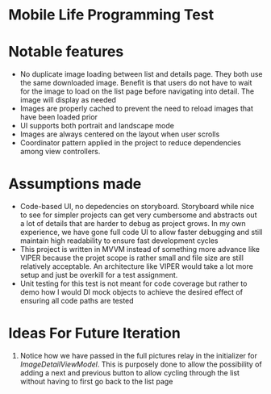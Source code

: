 # Mobile Life Programming Test

# Notable features
- No duplicate image loading between list and details page. They both use the same downloaded image. Benefit is that users do not have to wait for the image to load on the list page before navigating into detail. The image will display as needed
- Images are properly cached to prevent the need to reload images that have been loaded prior
- UI supports both portrait and landscape mode
- Images are always centered on the layout when user scrolls 
- Coordinator pattern applied in the project to reduce dependencies among view controllers.

# Assumptions made
- Code-based UI, no depedencies on storyboard. Storyboard while nice to see for simpler projects can get very cumbersome and abstracts out a lot of details that are harder to debug as project grows. In my own experience, we have gone full code UI to allow faster debugging and still maintain high readability to ensure fast development cycles
- This project is written in MVVM instead of something more advance like VIPER because the projet scope is rather small and file size are still relatively acceptable. An architecture like VIPER would take a lot more setup and just be overkill for a test assignment. 
- Unit testing for this test is not meant for code coverage but rather to demo how I would DI mock objects to achieve the desired effect of ensuring all code paths are tested

# Ideas For Future Iteration
1. Notice how we have passed in the full pictures relay in the initializer for *ImageDetailViewModel*. This is purposely done to allow the possibility of adding a next and previous button to allow cycling through the list without having to first go back to the list page

